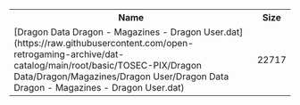 <table>
<tr><th>Name</th><th>Size</th></tr>
<tr><td>[Dragon Data Dragon - Magazines - Dragon User.dat](https://raw.githubusercontent.com/open-retrogaming-archive/dat-catalog/main/root/basic/TOSEC-PIX/Dragon Data/Dragon/Magazines/Dragon User/Dragon Data Dragon - Magazines - Dragon User.dat)</td><td>22717</td></tr>
</table>
